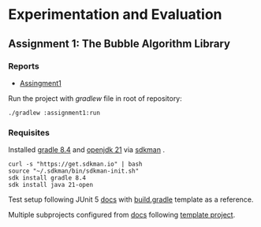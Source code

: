 # Experimentation and Evaluation

## Assignment 1: The Bubble Algorithm Library

### Reports

- [Assingment1](https://docs.google.com/document/d/1XvRoceLrXU1l0qW0ANj-XlElyYg7VFREm2lR_bghKqo/edit?usp=sharing)

Run the project with _gradlew_ file in root of repository:
```shell
./gradlew :assignment1:run
```

### Requisites

Installed [gradle 8.4](https://gradle.org/) and [openjdk 21](https://jdk.java.net/21/) via [sdkman](https://sdkman.io/) .
```shell
curl -s "https://get.sdkman.io" | bash
source "~/.sdkman/bin/sdkman-init.sh"
sdk install gradle 8.4
sdk install java 21-open
```

Test setup following JUnit 5 [docs](https://junit.org/junit5/docs/current/user-guide)
with [build.gradle](https://github.com/junit-team/junit5-samples/tree/r5.10.1/junit5-jupiter-starter-gradle)
template as a reference.

Multiple subprojects configured from [docs](https://docs.gradle.org/current/userguide/multi_project_builds.html)
following [template project](https://github.com/jghoman/gradle-subprojects).
